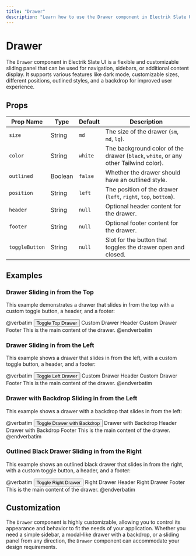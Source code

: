```yaml
---
title: "Drawer"
description: "Learn how to use the Drawer component in Electrik Slate UI"
---
```


# Drawer

The `Drawer` component in Electrik Slate UI is a flexible and customizable sliding panel that can be used for navigation, sidebars, or additional content display. It supports various features like dark mode, customizable sizes, different positions, outlined styles, and a backdrop for improved user experience.

## Props

| Prop Name     | Type    | Default  | Description                                                                                              |
|---------------|---------|----------|----------------------------------------------------------------------------------------------------------|
| `size`        | String  | `md`     | The size of the drawer (`sm`, `md`, `lg`).                                                                |
| `color`       | String  | `white`  | The background color of the drawer (`black`, `white`, or any other Tailwind color).                       |
| `outlined`    | Boolean | `false`  | Whether the drawer should have an outlined style.                                                         |
| `position`    | String  | `left`   | The position of the drawer (`left`, `right`, `top`, `bottom`).                                            |
| `header`      | String  | `null`   | Optional header content for the drawer.                                                                   |
| `footer`      | String  | `null`   | Optional footer content for the drawer.                                                                   |
| `toggleButton`| String  | `null`   | Slot for the button that toggles the drawer open and closed.                                              |

## Examples

### Drawer Sliding in from the Top

This example demonstrates a drawer that slides in from the top with a custom toggle button, a header, and a footer:

<x-code-preview>
@verbatim
<!-- Drawer with custom toggle button, no borders, sliding in from the top -->
<x-slate::drawer size="md" color="white" position="top">
    <x-slot name="toggleButton">
        <button class="px-4 py-2 bg-blue-500 text-white rounded">Toggle Top Drawer</button>
    </x-slot>
    <x-slot name="header">
        Custom Drawer Header
    </x-slot>
    <x-slot name="footer">
        Custom Drawer Footer
    </x-slot>
    This is the main content of the drawer.
</x-slate::drawer>
@endverbatim
</x-code-preview>

### Drawer Sliding in from the Left

This example shows a drawer that slides in from the left, with a custom toggle button, a header, and a footer:

<x-code-preview>
@verbatim
<!-- Drawer with custom toggle button, no borders, sliding in from the left -->
<x-slate::drawer size="md" color="white">
    <x-slot name="toggleButton">
        <button class="px-4 py-2 bg-blue-500 text-white rounded">Toggle Left Drawer</button>
    </x-slot>
    <x-slot name="header">
        Custom Drawer Header
    </x-slot>
    <x-slot name="footer">
        Custom Drawer Footer
    </x-slot>
    This is the main content of the drawer.
</x-slate::drawer>
@endverbatim
</x-code-preview>

### Drawer with Backdrop Sliding in from the Left

This example shows a drawer with a backdrop that slides in from the left:

<x-code-preview>
@verbatim
<!-- Drawer with custom toggle button and backdrop, sliding in from the left -->
<x-slate::drawer size="md" color="white">
    <x-slot name="toggleButton">
        <button class="px-4 py-2 bg-blue-500 text-white rounded">Toggle Drawer with Backdrop</button>
    </x-slot>
    <x-slot name="header">
        Drawer with Backdrop Header
    </x-slot>
    <x-slot name="footer">
        Drawer with Backdrop Footer
    </x-slot>
    This is the main content of the drawer.
</x-slate::drawer>
@endverbatim
</x-code-preview>

### Outlined Black Drawer Sliding in from the Right

This example shows an outlined black drawer that slides in from the right, with a custom toggle button, a header, and a footer:

<x-code-preview>
@verbatim
<!-- Outlined black drawer with a footer, sliding in from the right with backdrop -->
<x-slate::drawer size="lg" color="black" outlined position="right">
    <x-slot name="toggleButton">
        <button class="px-4 py-2 bg-black text-white rounded">Toggle Right Drawer</button>
    </x-slot>
    <x-slot name="header">
        Right Drawer Header
    </x-slot>
    <x-slot name="footer">
        Right Drawer Footer
    </x-slot>
    This is the main content of the drawer.
</x-slate::drawer>
@endverbatim
</x-code-preview>

## Customization

The `Drawer` component is highly customizable, allowing you to control its appearance and behavior to fit the needs of your application. Whether you need a simple sidebar, a modal-like drawer with a backdrop, or a sliding panel from any direction, the `Drawer` component can accommodate your design requirements.
